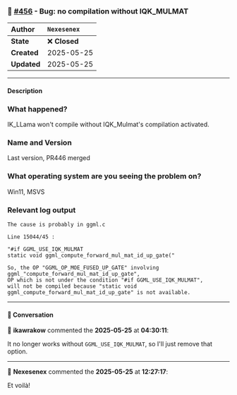 ### 🐛 [#456](https://github.com/ikawrakow/ik_llama.cpp/issues/456) - Bug: no compilation without IQK_MULMAT

| **Author** | `Nexesenex` |
| :--- | :--- |
| **State** | ❌ **Closed** |
| **Created** | 2025-05-25 |
| **Updated** | 2025-05-25 |

---

#### Description

### What happened?

IK_LLama won't compile without IQK_Mulmat's compilation activated.

### Name and Version

Last version, PR446 merged

### What operating system are you seeing the problem on?

Win11, MSVS

### Relevant log output

```shell
The cause is probably in ggml.c

Line 15044/45 :

"#if GGML_USE_IQK_MULMAT
static void ggml_compute_forward_mul_mat_id_up_gate("

So, the OP "GGML_OP_MOE_FUSED_UP_GATE" involving
ggml_"compute_forward_mul_mat_id_up_gate",
OP which is not under the condition "#if GGML_USE_IQK_MULMAT",
will not be compiled because "static void ggml_compute_forward_mul_mat_id_up_gate" is not available.
```

---

#### 💬 Conversation

👤 **ikawrakow** commented the **2025-05-25** at **04:30:11**:<br>

It no longer works without `GGML_USE_IQK_MULMAT`, so I'll just remove that option.

---

👤 **Nexesenex** commented the **2025-05-25** at **12:27:17**:<br>

Et voilà!